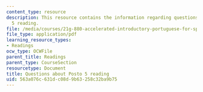 ```yaml
---
content_type: resource
description: This resource contains the information regarding questions about posto
  5 reading.
file: /media/courses/21g-880-accelerated-introductory-portuguese-for-spanish-speakers-fall-2013/563a076c631dc08d9b63258c32ba9b75_MIT21G_880F13_readquest1.pdf
file_type: application/pdf
learning_resource_types:
- Readings
ocw_type: OCWFile
parent_title: Readings
parent_type: CourseSection
resourcetype: Document
title: Questions about Posto 5 reading
uid: 563a076c-631d-c08d-9b63-258c32ba9b75
---
```

